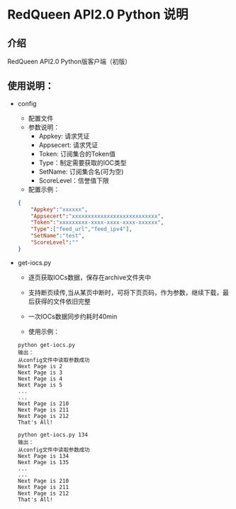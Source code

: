 #  RedQueen API2.0 Python 说明    
## 介绍   
RedQueen API2.0 Python版客户端（初版）

## 使用说明：
* config
    * 配置文件
    * 参数说明：
        * Appkey: 请求凭证
        * Appsecert: 请求凭证
        * Token: 订阅集合的Token值
        * Type：制定需要获取的IOC类型
        * SetName: 订阅集合名(可为空)
        * ScoreLevel：信誉值下限
    * 配置示例：
    ```json
    {
        "Appkey":"xxxxxx",
        "Appsecert":"xxxxxxxxxxxxxxxxxxxxxxxxxxx",
        "Token":"xxxxxxxxx-xxxx-xxxx-xxxx-xxxxxx",
        "Type":["feed_url","feed_ipv4"],
        "SetName":"test",
        "ScoreLevel":""
    }
    ```

* get-iocs.py
    * 逐页获取IOCs数据，保存在archive文件夹中
    * 支持断页续传,当从某页中断时，可将下页页码，作为参数，继续下载，最后获得的文件依旧完整
    * 一次IOCs数据同步约耗时40min

    * 使用示例：

    ```shell
    python get-iocs.py
    输出：
    从config文件中读取参数成功
    Next Page is 2
    Next Page is 3
    Next Page is 4
    Next Page is 5
    ...
    ...
    Next Page is 210
    Next Page is 211
    Next Page is 212
    That's All!
    ```

    ```
    python get-iocs.py 134
    输出：
    从config文件中读取参数成功
    Next Page is 134
    Next Page is 135
    ...
    ...
    Next Page is 210
    Next Page is 211
    Next Page is 212
    That's All!
    
    ```

